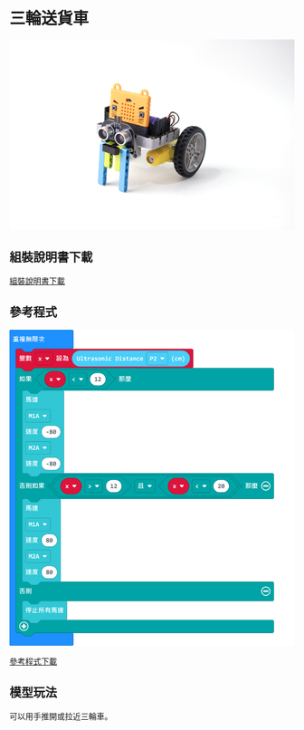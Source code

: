 # 三輪送貨車

![](../images/kart.png)

## 組裝說明書下載

[組裝說明書下載](https://drive.google.com/drive/folders/1wg_edUZFrqyUONA0FJ6vFBkGArRsfnf4?usp=sharing)

## 參考程式

![](../images/kart_code1.png)

[參考程式下載](https://makecode.microbit.org/_CEoC4V46mXmz)

## 模型玩法

可以用手推開或拉近三輪車。